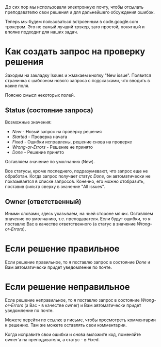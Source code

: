 

До сих пор мы использовали электронную почту, чтобы отсылать преподавателю свои решения и для дальнейшего обсуждения ошибок.

Теперь мы будем пользоваться встроенным в code.google.com трэкером. Это не самый лучший трэкер, зато простой, понятный и вполне подходит для наших задач.

# Как создать запрос на проверку решения #

Заходим на закладку Issues и жмакаем кнопку "New issue". Появится страничка с шаблоном нового запроса с подсказками, что вводить в какие поля.

Поясню смысл некоторых полей.

## Status (состояние запроса) ##

Возможные значения:

  * _New_ - Новый запрос на проверку решения
  * _Started_ - Проверка начата
  * _Fixed_ - Ошибки исправлены, решение снова на проверке
  * _Wrong-or-Errors_ - Решение не принято
  * _Done_ - Решение принято

Оставляем значение по умолчанию (New).

Все статусы, кроме последнего, подразумевают, что запрос еще не обработан. Когда запрос получает статус _Done_, он автоматически не показывается в списке запросов. Конечно, его можно отобразить, поставив фильтр сверху в значение "All issues".

## Owner (ответственный) ##
Иными словами, здесь указываем, на чьей стороне мячик. Оставляем значение по умолчанию, т.е. преподавателя. Если будут ошибки, то я поставлю Вас в качестве ответственного (а статус в значение _Wrong-or-Errors_).

# Если решение правильное #
Если решение правильное, то я поставлю запрос в состояние _Done_ и Вам автоматически придет уведомление по почте.

# Если решение неправильное #
Есле решение неправильное, то я поставлю запрос в состояние _Wrong-or-Errors_ (а Вас - в качестве owner) и Вам автоматически придет уведомление по почте.

Можете перейти по ссылке в письме, чтобы просмотреть комментарии к решению. Там же можете оставлять свои комментарии.

Когда исправите свои ошибки и снова выложите код, поменяйте owner'а на преподавателя, а статус - в Fixed.